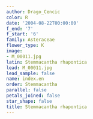 ```yaml
---
author: Drago_Cencic
color: R
date: '2004-08-22T00:00:00'
f_end: '7'
f_start: '6'
family: Asteraceae
flower_type: K
image:
- M_00011.jpg
latin: Stemmacantha rhapontica
lead: M_00011.jpg
lead_sample: false
name: index.en
order: Stemmacantha
parallel: false
petals_joined: false
star_shape: false
title: Stemmacantha rhapontica
---
```

